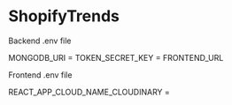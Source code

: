 # ShopifyTrends

Backend .env file 

MONGODB_URI = 
TOKEN_SECRET_KEY = 
FRONTEND_URL

Frontend .env file

REACT_APP_CLOUD_NAME_CLOUDINARY = 

